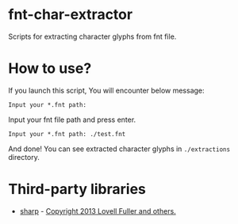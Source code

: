 # fnt-char-extractor

Scripts for extracting character glyphs from fnt file.

# How to use?

If you launch this script, You will encounter below message:

```
Input your *.fnt path:
```

Input your fnt file path and press enter.

```
Input your *.fnt path: ./test.fnt
```

And done! You can see extracted character glyphs in `./extractions` directory.

# Third-party libraries

- [sharp](https://www.npmjs.com/package/sharp) - [Copyright 2013 Lovell Fuller and others.](https://www.apache.org/licenses/LICENSE-2.0.txt)
